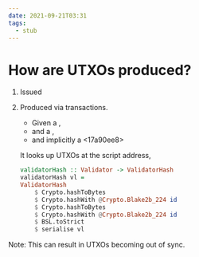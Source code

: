 ```yaml
---
date: 2021-09-21T03:31
tags: 
  - stub
---
```


# How are UTXOs produced?


1. Issued

2. Produced via transactions.
   - Given a <f589a385> ,
   - and a <fe37122f> ,
   - and implicitly a <17a90ee8> 
   
   It looks up UTXOs at the script address,
   ```haskell
   validatorHash :: Validator -> ValidatorHash
   validatorHash vl =
   ValidatorHash
       $ Crypto.hashToBytes
       $ Crypto.hashWith @Crypto.Blake2b_224 id
       $ Crypto.hashToBytes
       $ Crypto.hashWith @Crypto.Blake2b_224 id
       $ BSL.toStrict
       $ serialise vl
   ```

Note: This can result in UTXOs becoming out of sync.
